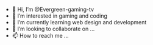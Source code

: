 - 👋 Hi, I’m @Evergreen-gaming-tv
- 👀 I’m interested in gaming and coding
- 🌱 I’m currently learning web design and development
- 💞️ I’m looking to collaborate on ...
- 📫 How to reach me ...

<!---
Evergreen-gaming-tv/Evergreen-gaming-tv is a ✨ special ✨ repository because its `README.md` (this file) appears on your GitHub profile.
You can click the Preview link to take a look at your changes.
--->
